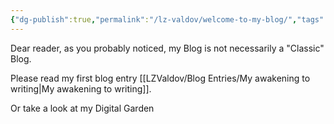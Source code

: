 ```yaml
---
{"dg-publish":true,"permalink":"/lz-valdov/welcome-to-my-blog/","tags":["gardenEntry"]}
---
```



Dear reader, as you probably noticed, my Blog is not necessarily a "Classic" Blog.

Please read my first blog entry [[LZValdov/Blog Entries/My awakening to writing\|My awakening to writing]]. 

Or take a look at my Digital Garden
